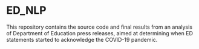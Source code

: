 # ED_NLP
This repository contains the source code and final results from an analysis of Department of Education press releases, aimed at determining when ED statements started to acknowledge the COVID-19 pandemic.
